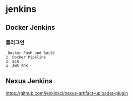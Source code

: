 # jenkins
## Docker Jenkins
### 플러그인
     Docker Push and Build
    2. Docker Pipeline
    3. ECR
    4. AWS SDK
## Nexus Jenkins
https://github.com/jenkinsci/nexus-artifact-uploader-plugin
